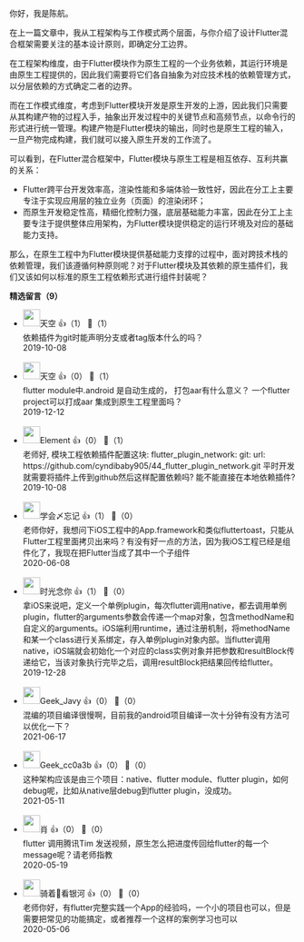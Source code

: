你好，我是陈航。

在上一篇文章中，我从工程架构与工作模式两个层面，与你介绍了设计Flutter混合框架需要关注的基本设计原则，即确定分工边界。

在工程架构维度，由于Flutter模块作为原生工程的一个业务依赖，其运行环境是由原生工程提供的，因此我们需要将它们各自抽象为对应技术栈的依赖管理方式，以分层依赖的方式确定二者的边界。

而在工作模式维度，考虑到Flutter模块开发是原生开发的上游，因此我们只需要从其构建产物的过程入手，抽象出开发过程中的关键节点和高频节点，以命令行的形式进行统一管理。构建产物是Flutter模块的输出，同时也是原生工程的输入，一旦产物完成构建，我们就可以接入原生开发的工作流了。

可以看到，在Flutter混合框架中，Flutter模块与原生工程是相互依存、互利共赢的关系：

- Flutter跨平台开发效率高，渲染性能和多端体验一致性好，因此在分工上主要专注于实现应用层的独立业务（页面）的渲染闭环；
- 而原生开发稳定性高，精细化控制力强，底层基础能力丰富，因此在分工上主要专注于提供整体应用架构，为Flutter模块提供稳定的运行环境及对应的基础能力支持。

那么，在原生工程中为Flutter模块提供基础能力支撑的过程中，面对跨技术栈的依赖管理，我们该遵循何种原则呢？对于Flutter模块及其依赖的原生插件们，我们又该如何以标准的原生工程依赖形式进行组件封装呢？
<div><strong>精选留言（9）</strong></div><ul>
<li><img src="https://static001.geekbang.org/account/avatar/00/11/1e/1f/e3c13f29.jpg" width="30px"><span>天空</span> 👍（1） 💬（1）<div>依赖插件为git时能声明分支或者tag版本什么的吗？</div>2019-10-08</li><br/><li><img src="https://static001.geekbang.org/account/avatar/00/11/1b/84/76ca98cc.jpg" width="30px"><span>天空</span> 👍（0） 💬（1）<div>flutter module中.android 是自动生成的， 打包aar有什么意义？  一个flutter project可以打成aar 集成到原生工程里面吗？</div>2019-12-12</li><br/><li><img src="https://static001.geekbang.org/account/avatar/00/11/a2/19/3f71c4e8.jpg" width="30px"><span>Element</span> 👍（0） 💬（1）<div>老师好, 模块工程依赖插件配置这块: flutter_plugin_network:
    git:
      url: https:&#47;&#47;github.com&#47;cyndibaby905&#47;44_flutter_plugin_network.git
平时开发就需要将插件上传到github然后这样配置依赖吗? 能不能直接在本地依赖插件?</div>2019-10-08</li><br/><li><img src="https://static001.geekbang.org/account/avatar/00/11/ca/7b/03407725.jpg" width="30px"><span>学会〆忘记</span> 👍（1） 💬（0）<div>老师你好，我想问下iOS工程中的App.framework和类似fluttertoast，只能从Flutter工程里面拷贝出来吗？有没有好一点的方法，因为我iOS工程已经是组件化了，我现在把Flutter当成了其中一个子组件</div>2020-06-08</li><br/><li><img src="https://static001.geekbang.org/account/avatar/00/10/0c/05/3e2b8688.jpg" width="30px"><span>时光念你</span> 👍（1） 💬（0）<div>拿iOS来说吧，定义一个单例plugin，每次flutter调用native，都去调用单例plugin，flutter的arguments参数会传递一个map对象，包含methodName和自定义的arguments。iOS端利用runtime，通过注册机制，将methodName和某一个class进行关系绑定，存入单例plugin对象内部。当flutter调用native，iOS端就会初始化一个对应的class实例对象并把参数和resultBlock传递给它，当该对象执行完毕之后，调用resultBlock把结果回传给flutter。</div>2019-12-28</li><br/><li><img src="http://thirdwx.qlogo.cn/mmopen/vi_32/DYAIOgq83eq6LGLtCCNoIZ9jUJ0uBmedrVrdgZy2wXficALJPGtPpFagbJicb3CWesvXqfzsVYMLemiaJDRqyLRqA/132" width="30px"><span>Geek_Javy</span> 👍（0） 💬（0）<div>混编的项目编译很慢啊，目前我的android项目编译一次十分钟有没有方法可以优化一下？</div>2021-06-17</li><br/><li><img src="https://thirdwx.qlogo.cn/mmopen/vi_32/DYAIOgq83er6ADlY3IFt3Rs1aVDyrTO2BiaV8wiabypPwbXhbPcyqicCvnTV9lUYHULVqUab7ww4taX5QbmFyatLQ/132" width="30px"><span>Geek_cc0a3b</span> 👍（0） 💬（0）<div>这种架构应该是由三个项目：native、flutter module、flutter plugin，如何debug呢，比如从native层debug到flutter plugin，没成功。</div>2021-05-11</li><br/><li><img src="https://static001.geekbang.org/account/avatar/00/17/55/ff/1489d0fb.jpg" width="30px"><span>肖</span> 👍（0） 💬（0）<div>flutter 调用腾讯Tim  发送视频，原生怎么把进度传回给flutter的每一个message呢？请老师指教</div>2020-05-19</li><br/><li><img src="https://static001.geekbang.org/account/avatar/00/10/66/2e/527b73c9.jpg" width="30px"><span>骑着🚀看银河</span> 👍（0） 💬（0）<div>老师你好，有flutter完整实践一个App的经验吗，一个小的项目也可以，但是需要把常见的功能搞定，或者推荐一个这样的案例学习也可以</div>2020-05-06</li><br/>
</ul>